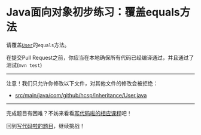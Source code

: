 # Java面向对象初步练习：覆盖equals方法

请覆盖[`User`](https://github.com/hcsp/override-equals/blob/master/src/main/java/com/github/hcsp/inheritance/User.java)的`equals`方法。

在提交Pull Request之前，你应当在本地确保所有代码已经编译通过，并且通过了测试(`mvn test`)

-----
注意！我们只允许你修改以下文件，对其他文件的修改会被拒绝：
- [src/main/java/com/github/hcsp/inheritance/User.java](https://github.com/hcsp/override-equals/blob/master/src/main/java/com/github/hcsp/inheritance/User.java)
-----


完成题目有困难？不妨来看看[写代码啦的相应课程](https://xiedaimala.com/tasks/b758a295-3cdc-4809-abdf-013b599f3587/video_tutorials/1c699c6d-3d17-464c-b453-fbd5c80b8b49)吧！

回到[写代码啦的题目](https://xiedaimala.com/tasks/b758a295-3cdc-4809-abdf-013b599f3587/quizzes/9a7d9b0d-d784-4c0d-b6f2-4e9e00b5b97c)，继续挑战！
